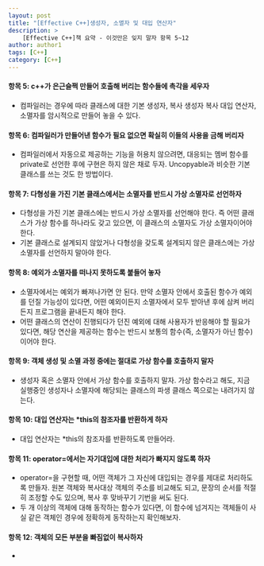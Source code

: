 ```yaml
---
layout: post
title: "[Effective C++]생성자, 소멸자 및 대입 연산자"
description: >
    [Effective C++]책 요약 - 이것만은 잊지 말자 항목 5~12
author: author1
tags: [C++]
category: [C++]
---
```


#### __항목 5: c++가 은근슬쩍 만들어 호출해 버리는 함수들에 촉각을 세우자__  
- 컴파일러는 경우에 따라 클래스에 대한 기본 생성자, 복사 생성자 복사 대입 연산자, 소멸자를 암시적으로 만들어 놓을 수 있다.  

#### __항목 6: 컴파일러가 만들어낸 함수가 필요 없으면 확실히 이들의 사용을 금해 버리자__  
- 컴파일러에서 자동으로 제공하는 기능을 허용치 않으려면, 대응되는 멤버 함수를 private로 선언한 후에 구현은 하지 않은 채로 두자. Uncopyable과 비슷한 기본 클래스를 쓰는 것도 한 방법이다.  

#### __항목 7: 다형성을 가진 기본 클래스에서는 소멸자를 반드시 가상 소멸자로 선언하자__  
- 다형성을 가진 기본 클래스에는 반드시 가상 소멸자를 선언해야 한다. 즉 어떤 클래스가 가상 함수를 하나라도 갖고 있으면, 이 클래스의 소멸자도 가상 소멸자이어야 한다.  
- 기본 클래스로 설계되지 않았거나 다형성을 갖도록 설계되지 않은 클래스에는 가상 소멸자를 선언하지 말아야 한다.  

#### __항목 8: 예외가 소멸자를 떠나지 못하도록 붙들어 놓자__  
- 소멸자에서는 예외가 빠져나가면 안 된다. 만약 소멸자 안에서 호출된 함수가 예외를 던질 가능성이 있다면, 어떤 예외이든지 소멸자에서 모두 받아낸 후에 삼켜 버리든지 프로그램을 끝내든지 해야 한다.  
- 어떤 클래스의 연산이 진행되다가 던진 예외에 대해 사용자가 반응해야 할 필요가 있다면, 해당 연산을 제공하는 함수는 반드시 보통의 함수(즉, 소멸자가 아닌 함수)이어야 한다.  

#### __항목 9: 객체 생성 및 소멸 과정 중에는 절대로 가상 함수를 호출하지 말자__  
- 생성자 혹은 소멸자 안에서 가상 함수를 호출하지 말자. 가상 함수라고 해도, 지금 실행중인 생성자나 소멸자에 해당되는 클래스의 파생 클래스 쪽으로는 내려가지 않는다.  

#### __항목 10: 대입 연산자는 *this의 참조자를 반환하게 하자__  
- 대입 연산자는 *this의 참조자를 반환하도록 만들어라.  

#### __항목 11: operator=에서는 자기대입에 대한 처리가 빠지지 않도록 하자__  
- operator=을 구현할 때, 어떤 객체가 그 자신에 대입되는 경우를 제대로 처리하도록 만들자. 원본 객체와 복사대상 객체의 주소를 비교해도 되고, 문장의 순서를 적절히 조정할 수도 있으며, 복사 후 맞바꾸기 기번을 써도 된다.  
- 두 개 이상의 객체에 대해 동작하는 함수가 있다면, 이 함수에 넘겨지는 객체들이 사실 같은 객체인 경우에 정확하게 동작하는지 확인해보자.  

#### __항목 12: 객체의 모든 부분을 빠짐없이 복사하자__  
- 